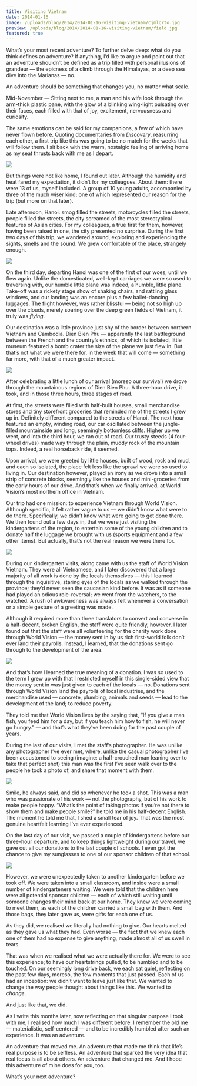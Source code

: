 ```yaml
---
title: Visiting Vietnam
date: 2014-01-16
image: /uploads/blog/2014/2014-01-16-visiting-vietnam/cjmlgrto.jpg
preview: /uploads/blog/2014/2014-01-16-visiting-vietnam/field.jpg
featured: true
---
```


What’s your most recent adventure? To further delve deep: what do you think defines an adventure? If anything, I’d like to argue and point out that an adventure shouldn’t be defined as a trip filled with personal illusions of grandeur — the epicness of a climb through the Himalayas, or a deep sea dive into the Marianas — no.

An adventure should be something that changes you, no matter what scale.

<span class="caps">Mid-November —</span> Sitting next to me, a man and his wife look through the arm-thick plastic pane, with the glow of a blinking wing-light pulsating over their faces, each filled with that of joy, excitement, nervousness and curiosity.

The same emotions can be said for my companions, a few of which have never flown before. Quoting documentaries from _Discovery_, reasurring each other, a first trip like this was going to be no match for the weeks that will follow them. I sit back with the warm, nostalgic feeling of arriving home as my seat thrusts back with me as I depart.

![](/uploads/blog/2014/2014-01-16-visiting-vietnam/plane.jpg)

But things were not like home, I found out later. Although the humidity and heat fared my expectation, it didn’t for my colleagues. About them: there were 13 of us, myself included. A group of 10 young adults, accompanied by three of the much wiser kind; one of which represented our reason for the trip (but more on that later).

Late afternoon, Hanoi: smog filled the streets, motorcycles filled the streets, people filled the streets, the city screamed of the most stereotypical features of Asian cities. For my colleagues, a true first for them, however, having been raised in one, the city presented no surprise. During the first two days of this trip, we wandered around, exploring and experiencing the sights, smells and the sound. We grew comfortable of the place, strangely enough.

![](/uploads/blog/2014/2014-01-16-visiting-vietnam/hanoi.jpg)

On the third day, departing Hanoi was one of the first of our woes, until we flew again. Unlike the domesticated, well-kept carriages we were so used to traversing with, our humble little plane was indeed, a humble, little plane. Take-off was a rickety stage show of shaking chairs, and rattling glass windows, and our landing was an encore plus a few ballet-dancing luggages. The flight however, was rather blissful — being not so high up over the clouds, merely soaring over the deep green fields of Vietnam, it truly was _flying_.

Our destination was a little province just shy of the border between northern Vietnam and Cambodia. Dien Bien Phu — apparently the last battleground between the French and the country’s ethnics, of which its isolated, little museum featured a bomb crater the size of the plane we just flew in. But that’s not what we were there for, in the week that will come — something far more, with that of a much greater impact.

![](/uploads/blog/2014/2014-01-16-visiting-vietnam/airport.jpg)

After celebrating a little lunch of our arrival (moreso our survival) we drove through the mountainous regions of Dien Bien Phu. A three-hour drive, it took, and in those three hours, three stages of road.

At first, the streets were filled with half-built houses, small merchandise stores and tiny storefront groceries that reminded me of the streets I grew up in. Definitely different compared to the streets of Hanoi. The next hour featured an empty, winding road, our car oscillated between the jungle-filled mountainside and long, seemingly bottomless cliffs. Higher up we went, and into the third hour, we ran out of road. Our trusty steeds (4 four-wheel drives) made way through the plain, muddy rock of the mountain tops. Indeed, a real horseback ride, it seemed.

Upon arrival, we were greeted by little houses, built of wood, rock and mud, and each so isolated, the place felt less like the sprawl we were so used to living in. Our destination however, played an irony as we drove into a small strip of concrete blocks, seemingly like the houses and mini-groceries from the early hours of our drive. And that’s when we finally arrived, at World Vision’s most northern office in Vietnam.

Our trip had one mission: to experience Vietnam through World Vision. Although specific, it felt rather vague to us — we didn’t know what were to do there. Specifically, we didn’t know what were going to get done there. We then found out a few days in, that we were just visiting the kindergartens of the region, to entertain some of the young children and to donate half the luggage we brought with us (sports equipment and a few other items). But actually, that’s not the real reason we were there for.

![](/uploads/blog/2014/2014-01-16-visiting-vietnam/pho.jpg)

During our kindergarten visits, along came with us the staff of World Vision Vietnam. They were all Vietnamese, and I later discovered that a large majority of all work is done by the locals themselves — this I learned through the inquisitive, staring eyes of the locals as we walked through the province; they’d never seen the caucasian kind before. It was as if someone had played an odious role-reversal; we went from the watchers, to the watched. A rush of awkwardness was always felt whenever a conversation or a simple gesture of a greeting was made.

Although it required more than three translators to convert and converse in a half-decent, broken English, the staff were quite friendly, however. I later found out that the staff were all volunteering for the charity work done through World Vision — the money sent in by us rich first-world folk don’t ever land their payrolls. Instead, I learned, that the donations sent go through to the development of the area.

![](/uploads/blog/2014/2014-01-16-visiting-vietnam/field.jpg)

And that’s how I learned the true meaning of a donation. I was so used to the term I grew up with that I restricted myself in this single-sided view that the money sent in was just given to each of the locals — no. Donations sent through World Vision land the payrolls of local industries, and the merchandise used — concrete, plumbing, animals and seeds — lead to the development of the land; to reduce poverty.

They told me that World Vision lives by the saying that, “If you give a man fish, you feed him for a day, but if you teach him how to fish, he will never go hungry.” — and that’s what they’ve been doing for the past couple of years.

During the last of our visits, I met the staff’s photographer. He was unlike any photographer I’ve ever met, where, unlike the casual photographer I’ve been accustomed to seeing (imagine: a half-crouched man leaning over to take that perfect shot) this man was the first I’ve seen walk over to the people he took a photo of, and share that moment with them.

![](/uploads/blog/2014/2014-01-16-visiting-vietnam/smile.jpg)

Smile, he always said, and did so whenever he took a shot. This was a man who was passionate of his work — not the photography, but of his work to make people happy. “What’s the point of taking photos if you’re not there to show them and make people smile?” he told me in his half-decent English. The moment he told me that, I shed a small tear of joy. That was the most genuine heartfelt learning I’ve ever experienced.

On the last day of our visit, we passed a couple of kindergartens before our three-hour departure, and to keep things lightweight during our travel, we gave out all our donations to the last couple of schools. I even got the chance to give my sunglasses to one of our sponsor children of that school.

![](/uploads/blog/2014/2014-01-16-visiting-vietnam/hero.jpg)

However, we were unexpectedly taken to another kindergarten before we took off. We were taken into a small classroom, and inside were a small number of kindergarteners waiting. We were told that the children here were all potential sponsor children — each of which still waiting until someone changes their mind back at our home. They knew we were coming to meet them, as each of the children carried a small bag with them. And those bags, they later gave us, were gifts for each one of us.

As they did, we realised we literally had nothing to give. Our hearts melted as they gave us what they had. Even worse — the fact that we knew each one of them had no expense to give anything, made almost all of us swell in tears.

That was when we realised what we were actually there for. We were to see this experience; to have our heartstrings pulled, to be humbled and to be touched. On our seemingly long drive back, we each sat quiet, reflecting on the past few days, moreso, the few moments that just passed. Each of us had an inception: we didn’t want to leave just like that. We wanted to change the way people thought about things like this. We wanted to _change_.

And just like that, we did.

As I write this months later, now reflecting on that singular purpose I took with me, I realised how much I was different before. I remember the old me — materialistic, self-centered — and to be incredibly humbled after such an experience. It was an adventure.

An adventure that moved me. An adventure that made me think that life’s real purpose is to be selfless. An adventure that sparked the very idea that real focus is all about others. An adventure that changed me. And I hope this adventure of mine does for you, too.

What’s your next adventure?